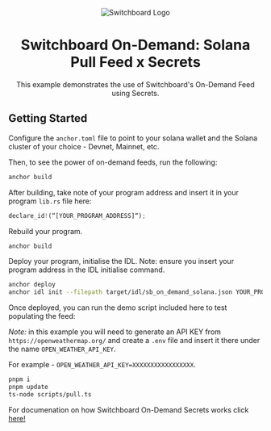 <div align="center">

![Switchboard Logo](https://github.com/switchboard-xyz/core-sdk/raw/main/website/static/img/icons/switchboard/avatar.png)

# Switchboard On-Demand: Solana Pull Feed x Secrets
This example demonstrates the use of Switchboard's On-Demand Feed using Secrets.

</div>

## Getting Started

Configure the `anchor.toml` file to point to your solana wallet and the Solana cluster of your choice - Devnet, Mainnet, etc.

Then, to see the power of on-demand feeds, run the following:

```bash
anchor build
```
After building, take note of your program address and insert it in your program `lib.rs` file here:
```typescript
declare_id!(“[YOUR_PROGRAM_ADDRESS]“);
```
Rebuild your program.
```bash
anchor build
```
Deploy your program, initialise the IDL.
Note: ensure you insert your program address in the IDL initialise command.

```bash
anchor deploy
anchor idl init --filepath target/idl/sb_on_demand_solana.json YOUR_PROGRAM_ADDRESS
```

Once deployed, you can run the demo script included here to test populating the feed:

*Note:* in this example you will need to generate an API KEY from `https://openweathermap.org/` and create a `.env` file and insert it there under the name `OPEN_WEATHER_API_KEY`.

For example - `OPEN_WEATHER_API_KEY=XXXXXXXXXXXXXXXXX`.

```bash
pnpm i
pnpm update
ts-node scripts/pull.ts
```

For documenation on how Switchboard On-Demand Secrets works click [here!](https://docs.switchboard.xyz/docs/switchboard/secrets)
